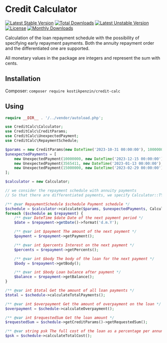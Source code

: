 # Credit Calculator

[![Latest Stable Version](https://poser.pugx.org/kostikpenzin/creditCalc/v/stable)](https://packagist.org/packages/kostikpenzin/creditCalc)
[![Total Downloads](https://poser.pugx.org/kostikpenzin/creditCalc/downloads)](https://packagist.org/packages/kostikpenzin/creditCalc)
[![Latest Unstable Version](https://poser.pugx.org/kostikpenzin/creditCalc/v/unstable)](https://packagist.org/packages/kostikpenzin/creditCalc)
[![License](https://poser.pugx.org/kostikpenzin/creditCalc/license)](https://packagist.org/packages/kostikpenzin/creditCalc)
[![Monthly Downloads](https://poser.pugx.org/kostikpenzin/creditCalc/d/monthly)](https://packagist.org/packages/kostikpenzin/creditCalc)

Calculation of the loan repayment schedule with the possibility of specifying early repayment payments. Both the annuity repayment order and the differentiated one are supported.

All monetary values in the package are integers and represent the sum with cents.

## Installation

Сomposer: `composer require kostikpenzin/credit-calc`

## Using

```php
require __DIR__ . '/../vendor/autoload.php';

use CreditCalc\Calculator;
use CreditCalc\CreditParams;
use CreditCalc\UnexpectedPayment;
use CreditCalc\RepaymentSchedule;

$params = new CreditParams(new DateTime('2023-10-31 00:00:00'), 100000000, 990, 12, CreditParams::DURATION_MONTH);
$unexpectedPayments = [
    new UnexpectedPayment(10000000, new DateTime('2023-12-15 00:00:00'), UnexpectedPayment::LESS_PAYMENT),
    new UnexpectedPayment(3565411, new DateTime('2023-01-13 00:00:00'), UnexpectedPayment::LESS_LOAN_PERIOD),
    new UnexpectedPayment(15000000, new DateTime('2023-02-29 00:00:00'), UnexpectedPayment::LESS_LOAN_PERIOD),
];

$calculator = new Calculator;

// we consider the repayment schedule with annuity payments
// So that there are differentiated payments, we specify Calculator::TYPE_TYPE_DIFFERENT as the third parameter

/** @var RepaymentSchedule $schedule Payment schedule */
$schedule = $calculator->calculate($params, $unexpectedPayments, Calculator::TYPE_ANNUITY);
foreach ($schedule as $repayment) {
    /** @var DateTime $date Date of the next payment period */
    $date = $repayment->getDate()->format('d.m.Y');

    /** @var int $payment The amount of the next payment */
    $payment = $repayment->getPayment();

    /** @var int $percents Interest on the next payment */
    $percents = $repayment->getPercents();

    /** @var int $body The body of the loan for the next payment */
    $body = $repayment->getBody();

    /** @var int $body Loan balance after payment */
    $balance = $repayment->getBalance();
}

/** @var int $total Get the amount of all loan payments */
$total = $schedule->calculateTotalPayments();

/** @var int $overpayment Get the amount of overpayment on the loan */
$overpayment = $schedule->calculateOverpayment();

/** @var int $requestedSum Get the loan amount */
$requestedSum = $schedule->getCreditParams()->getRequestedSum();

/** @var string psk The full cost of the loan as a percentage per annum with rounding up to 3 digits */
$psk = $schedule->calculateTotalCost();
```
